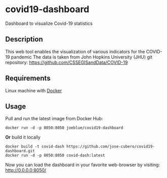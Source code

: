 # covid19-dashboard
Dashboard to visualize Covid-19 statistics

## Description
This web tool enables the visualization of various indicators for the COVID-19 pandemic
The data is taken from John Hopkins University (JHU) git repository: https://github.com/CSSEGISandData/COVID-19

## Requirements

Linux machine with [Docker](https://www.docker.com)

## Usage

Pull and run the latest image from Docker Hub:
```
docker run -d -p 8050:8050 joeblue/covid19-dashboard
```

**Or** build it locally

```
docker build -t covid-dash https://github.com/jose-cubero/covid19-dashboard.git
docker run -d -p 8050:8050 covid-dash:latest
```

Now you can load the dashboard in your favorite web-browser by visiting:
http://0.0.0.0:8050/

